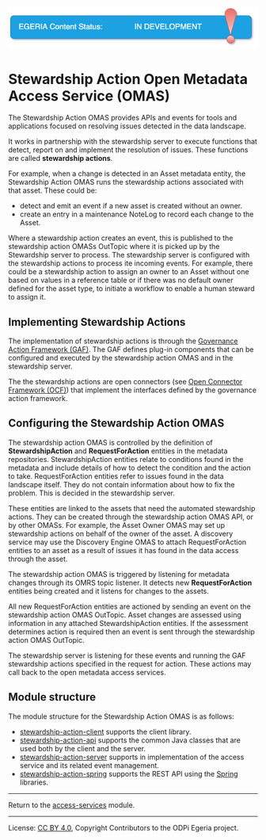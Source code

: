 <!-- SPDX-License-Identifier: CC-BY-4.0 -->
<!-- Copyright Contributors to the ODPi Egeria project. -->

![InDev](../../../open-metadata-publication/website/images/egeria-content-status-in-development.png#pagewidth)

# Stewardship Action Open Metadata Access Service (OMAS)

The Stewardship Action OMAS provides APIs and events for tools and applications
focused on resolving issues detected in the data landscape.

It works in partnership with the stewardship server to execute
functions that detect, report on and implement the resolution of issues.
These functions are called **stewardship actions**.

For example, when a change is detected in an Asset metadata entity,
the Stewardship Action OMAS runs the stewardship actions associated with that asset.
These could be:
* detect and emit an event if a new asset is created without an owner.
* create an entry in a maintenance NoteLog to record each change to the Asset.

Where a stewardship action creates an event, this is published to the stewardship action
OMASs OutTopic where it is picked up by the Stewardship server to process.
The stewardship server is configured with the stewardship actions to
process ite incoming events.  For example, there could be a stewardship action to assign
an owner to an Asset without one based on values in a reference table or
if there was no default owner defined for the asset type, to initiate a workflow
to enable a human steward to assign it.


## Implementing Stewardship Actions

The implementation of stewardship actions is through the
[Governance Action Framework (GAF)](../../frameworks/governance-action-framework/README.md).
The GAF defines plug-in components that can be configured and executed by
the stewardship action OMAS and in the stewardship server.

The the stewardship actions are open connectors
(see [Open Connector Framework (OCF)](../../frameworks/open-connector-framework/README.md))
that implement the interfaces defined by the governance action framework.


## Configuring the Stewardship Action OMAS

The stewardship action OMAS is controlled by the 
definition of **StewardshipAction** and **RequestForAction** entities in the metadata
repositories.  StewardshipAction entities relate to conditions found in the metadata
and include details of how to detect the condition and the action to take.
RequestForAction entities refer to issues found in the data landscape itself.
They do not contain information about how to fix the problem.  This is decided
in the stewardship server.

These entities are linked to the assets that need the automated stewardship actions.
They can be created through the stewardship action OMAS API, or by other OMASs.
For example, the Asset Owner OMAS may set up stewardship actions on behalf of
the owner of the asset.  A discovery service may use the Discovery Engine OMAS to
attach RequestForAction entities to an asset as a result of issues it has found in the
data access through the asset.

The stewardship action OMAS is triggered by listening for metadata changes through its OMRS topic listener.
It detects new **RequestForAction** entities being created
and it listens for changes to the assets.

All new RequestForAction entities are actioned by sending an event on the stewardship
action OMAS OutTopic.
Asset changes are assessed using information in any attached StewardshipAction
entities.
If the assessment determines action is required then an event is sent
through the stewardship action OMAS OutTopic.

The stewardship server is listening for these events and running the GAF stewardship actions
specified in the request for action.  These actions may call back to the
open metadata access services.

## Module structure

The module structure for the Stewardship Action OMAS is as follows:

* [stewardship-action-client](stewardship-action-client) supports the client library.
* [stewardship-action-api](stewardship-action-api) supports the common Java classes that are used both by the client and the server.
* [stewardship-action-server](stewardship-action-server) supports in implementation of the access service and its related event management.
* [stewardship-action-spring](stewardship-action-spring) supports the REST API using the [Spring](../../../developer-resources/Spring.md) libraries.

----
Return to the [access-services](..) module.

----
License: [CC BY 4.0](https://creativecommons.org/licenses/by/4.0/),
Copyright Contributors to the ODPi Egeria project.
